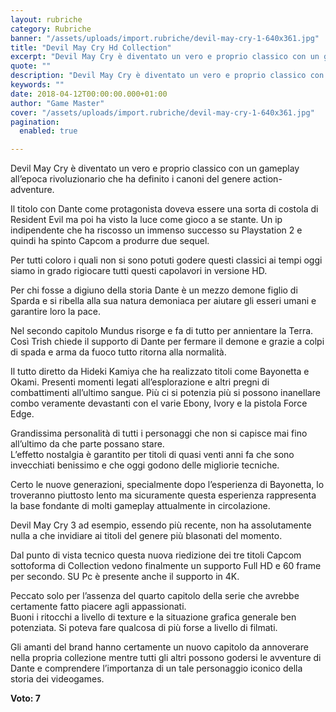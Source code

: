 ```yaml
---
layout: rubriche
category: Rubriche
banner: "/assets/uploads/import.rubriche/devil-may-cry-1-640x361.jpg"
title: "Devil May Cry Hd Collection"
excerpt: "Devil May Cry è diventato un vero e proprio classico con un gameplay all’epoca rivoluzionario che ha definito i canoni del genere action-adventure. Il titolo con Dante come protagonista doveva essere una sorta di costola di Resident Evil ma poi ha visto la luce come gioco a se stante. Un ip indipendente che ha riscosso [&hellip"
quote: ""
description: "Devil May Cry è diventato un vero e proprio classico con un gameplay all’epoca rivoluzionario che ha definito i canoni del genere action-adventure. Il titolo con Dante come protagonista doveva essere una sorta di costola di Resident Evil ma poi ha visto la luce come gioco a se stante. Un ip indipendente che ha riscosso [&hellip"
keywords: ""
date: 2018-04-12T00:00:00.000+01:00
author: "Game Master"
cover: "/assets/uploads/import.rubriche/devil-may-cry-1-640x361.jpg"
pagination:
  enabled: true

---
```


Devil May Cry è diventato un vero e proprio classico con un gameplay all’epoca rivoluzionario che ha definito i canoni del genere action-adventure.

Il titolo con Dante come protagonista doveva essere una sorta di costola di Resident Evil ma poi ha visto la luce come gioco a se stante. Un ip indipendente che ha riscosso un immenso successo su Playstation 2 e quindi ha spinto Capcom a produrre due sequel.

Per tutti coloro i quali non si sono potuti godere questi classici ai tempi oggi siamo in grado rigiocare tutti questi capolavori in versione HD.

Per chi fosse a digiuno della storia Dante è un mezzo demone figlio di Sparda e si ribella alla sua natura demoniaca per aiutare gli esseri umani e garantire loro la pace.

Nel secondo capitolo Mundus risorge e fa di tutto per annientare la Terra. Così Trish chiede il supporto di Dante per fermare il demone e grazie a colpi di spada e arma da fuoco tutto ritorna alla normalità.

Il tutto diretto da Hideki Kamiya che ha realizzato titoli come Bayonetta e Okami. Presenti momenti legati all’esplorazione e altri pregni di combattimenti all’ultimo sangue. Più ci si potenzia più si possono inanellare combo veramente devastanti con el varie Ebony, Ivory e la pistola Force Edge.

Grandissima personalità di tutti i personaggi che non si capisce mai fino all’ultimo da che parte possano stare.  
L’effetto nostalgia è garantito per titoli di quasi venti anni fa che sono invecchiati benissimo e che oggi godono delle migliorie tecniche.

Certo le nuove generazioni, specialmente dopo l’esperienza di Bayonetta, lo troveranno piuttosto lento ma sicuramente questa esperienza rappresenta la base fondante di molti gameplay attualmente in circolazione.

Devil May Cry 3 ad esempio, essendo più recente, non ha assolutamente nulla a che invidiare ai titoli del genere più blasonati del momento.

Dal punto di vista tecnico questa nuova riedizione dei tre titoli Capcom sottoforma di Collection vedono finalmente un supporto Full HD e 60 frame per secondo. SU Pc è presente anche il supporto in 4K.

Peccato solo per l’assenza del quarto capitolo della serie che avrebbe certamente fatto piacere agli appassionati.  
Buoni i ritocchi a livello di texture e la situazione grafica generale ben potenziata. Si poteva fare qualcosa di più forse a livello di filmati.

Gli amanti del brand hanno certamente un nuovo capitolo da annoverare nella propria collezione mentre tutti gli altri possono godersi le avventure di Dante e comprendere l’importanza di un tale personaggio iconico della storia dei videogames.

**Voto: 7**